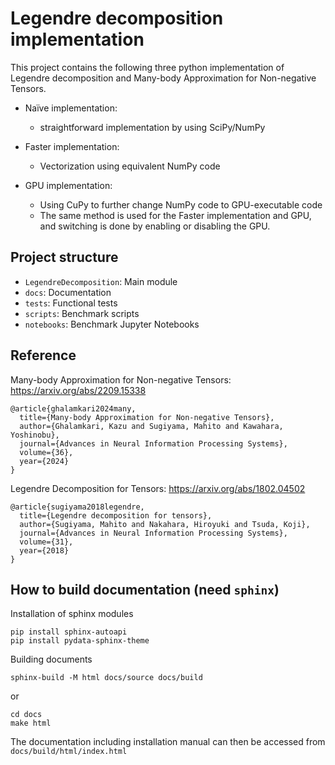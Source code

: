 # Legendre decomposition implementation
This project contains the following three python implementation of Legendre decomposition and Many-body Approximation for Non-negative Tensors.

- Naïve implementation:
  - straightforward implementation by using SciPy/NumPy

- Faster implementation:
  - Vectorization using equivalent NumPy code

- GPU implementation:
  - Using CuPy to further change NumPy code to GPU-executable code
  - The same method is used for the Faster implementation and GPU, and switching is done by enabling or disabling the GPU.

## Project structure
- `LegendreDecomposition`: Main module
- `docs`: Documentation
- `tests`: Functional tests
- `scripts`: Benchmark scripts
- `notebooks`: Benchmark Jupyter Notebooks

## Reference
Many-body Approximation for Non-negative Tensors:
https://arxiv.org/abs/2209.15338
```
@article{ghalamkari2024many,
  title={Many-body Approximation for Non-negative Tensors},
  author={Ghalamkari, Kazu and Sugiyama, Mahito and Kawahara, Yoshinobu},
  journal={Advances in Neural Information Processing Systems},
  volume={36},
  year={2024}
}
```
Legendre Decomposition for Tensors:
https://arxiv.org/abs/1802.04502
```
@article{sugiyama2018legendre,
  title={Legendre decomposition for tensors},
  author={Sugiyama, Mahito and Nakahara, Hiroyuki and Tsuda, Koji},
  journal={Advances in Neural Information Processing Systems},
  volume={31},
  year={2018}
}
```

## How to build documentation (need `sphinx`)
Installation of sphinx modules
```shell
pip install sphinx-autoapi
pip install pydata-sphinx-theme
```

Building documents
```shell
sphinx-build -M html docs/source docs/build
```

or

```shell
cd docs
make html
```

The documentation including installation manual can then be accessed from `docs/build/html/index.html`

